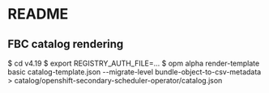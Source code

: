 # README

## FBC catalog rendering

$ cd v4.19
$ export REGISTRY_AUTH_FILE=...
$ opm alpha render-template basic catalog-template.json --migrate-level bundle-object-to-csv-metadata > catalog/openshift-secondary-scheduler-operator/catalog.json
